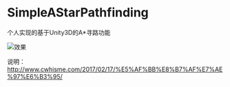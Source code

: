 # SimpleAStarPathfinding
个人实现的基于Unity3D的A*寻路功能

![效果](http://7xp0w0.com1.z0.glb.clouddn.com/%5B2017.2.17%5D3_GIF.gif)

说明：http://www.cwhisme.com/2017/02/17/%E5%AF%BB%E8%B7%AF%E7%AE%97%E6%B3%95/
